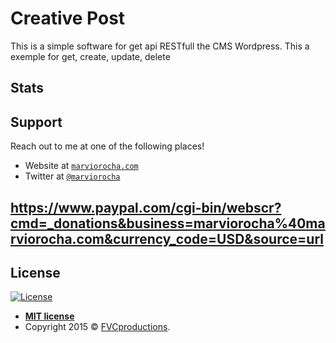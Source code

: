 # Creative Post

This is a simple software for get api RESTfull the CMS Wordpress. This a exemple for get, create, update, delete

## Stats

## Support

Reach out to me at one of the following places!

- Website at <a href="http://marviorocha.com" target="_blank">`marviorocha.com`</a>
- Twitter at <a href="http://twitter.com/marviorocha" target="_blank">`@marviorocha`</a>

https://www.paypal.com/cgi-bin/webscr?cmd=_donations&business=marviorocha%40marviorocha.com&currency_code=USD&source=url
-

## License

[![License](http://img.shields.io/:license-mit-blue.svg?style=flat-square)](http://badges.mit-license.org)

- **[MIT license](http://opensource.org/licenses/mit-license.php)**
- Copyright 2015 © <a href="http://fvcproductions.com" target="_blank">FVCproductions</a>.